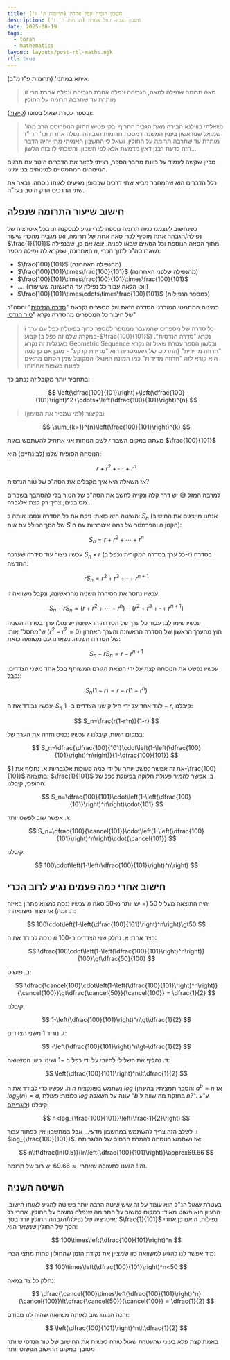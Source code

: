 ```yaml
---
title: חשבון הגביה ונפל אחרת (תרומות ה' ז')
description: חשבון הגביה ונפל אחרת (תרומות ה' ז')
date: 2025-08-19
tags:
  - torah
  - mathematics
layout: layouts/post-rtl-maths.njk
rtl: true
---
```


איתא במתני' (תרומות פ"ז מ"ב):

> סאה תרומה שנפלה למאה, הגביהה ונפלה אחרת הגביהה ונפלה אחרת הרי זו מותרת עד שתרבה תרומה על החולין

ובספר עטרת שאול בסופו ([קישור](https://hebrewbooks.org/pdfpager.aspx?req=7071&pgnum=144)):

> נשאלתי בווילנא הבירה מאת הגביר החריף ובקי פטיש החזק המפרוסם הרב מהו' שמואל שטראשון בענין המשנה דמסכת תרומות הגביהה ונפלה אחרת וכו' הרי"ז מותרת עד שתרבה תרומה על החולין, ושאל לי החשבון האמיתי מתי יהיה הדבר הזה לדעת רבנן דאין מדמעת אלא לפי חשבון.
> והשבתי לו בזה הלשון….

מכיון שקשה לעמוד על כוונת מחבר הספר, רציתי לבאר את הדברים היטב עם תרגום המינוחים המתמטיים למינוחים בני ימינו.

כלל הדברים הוא שהמחבר מביא שתי דרכים שבסופן מגיעים לאותו נוסחה. נבאר את שתי הדרכים הדק היטב בעז"ה.

## חישוב שיעור התרומה שנפלה

כשנחשוב לעצמנו כמה תרומה נוספה לכרי נגיע למסקנה זו:
בכל איטרציה של נפילה/הגבהה אתה מוסיף לכרי סאה אחת של תרומה, ואז מגביה מהכרי שיעור $\frac{1}{101}$ מתוך הסאה הנוספת וכל הסאים שבאו לפניה.
יוצא אם כן, שבנפילה האחרונה, שנקרא לה נפילה מספר $n$, נשארו סה"כ לתוך הכרי:

- $\frac{100}{101}$ (מהנפילה האחרונה)
- $\frac{100}{101}\times\frac{100}{101}$ (מהנפילה שלפני האחרונה)
- $\frac{100}{101}\times\frac{100}{101}\times\frac{100}{101}$
- …. (וכן הלאה עבור כל נפילה עד הראשונה ששיעורו:)
- $\frac{100}{101}\times\cdots\times\frac{100}{101}$ (כמספר הנפילות)

במינוח המתמטי המודרני הסדרה הזאת של מספרים נקראת "[סדרה הנדסית](https://www.hamichlol.org.il/%D7%A1%D7%93%D7%A8%D7%94_%D7%94%D7%A0%D7%93%D7%A1%D7%99%D7%AA)" והסה"כ של חיבור כל המספרים מהסדרה נקרא "[טור הנדסי](<https://www.hamichlol.org.il/%D7%98%D7%95%D7%A8_(%D7%9E%D7%AA%D7%9E%D7%98%D7%99%D7%A7%D7%94)#%D7%98%D7%95%D7%A8_%D7%94%D7%A0%D7%93%D7%A1%D7%99>)"

> ℹ️ כל סדרה של מספרים שהמעבר ממספר למספר כרוך בפעולת כפל עם ערך קבוע (במקרה שלנו זה כפל ב-$\frac{100}{101}$) נקרא "סדרה הנדסית".
> באנגלית זה נקרא Geometric Sequence ובלשון הספר עטרת שאול זה נקרא "חרוזה מדידית" (התרגום של גיאומטריה הוא "מדידת קרקע" - מובן אם כן למה הוא קורא לזה "חרוזה מדידית" כמו המונח האנגלי המקובל שמן הסתם מתאים למונח בשפות אחרות)

בתחביר יותר מקובל זה נכתב כך:

$$
\left(\dfrac{100}{101}\right)+\left(\dfrac{100}{101}\right)^2+\cdots+\left(\dfrac{100}{101}\right)^{n}
$$

> ובקיצור (למי שמכיר את הסימון):

$$
\sum_{k=1}^{n}\left(\frac{100}{101}\right)^{k}
$$

לשם הנוחות אני אתחיל להשתמש באות $r$ מעתה במקום השבר $\frac{100}{101}$

הנוסחה הסופית שלנו (לבינתיים) היא:

$$
r+r^2+\cdots+r^n
$$

אז השאלה היא איך מקבלים את הסה"כ של טור הנדסית?

למרבה המזל 😅 יש דרך קלה ונקייה לחשב את הסה"כ של הטור בלי להסתבך בשברים מסובכים, צריך רק קצת אלגברה…

השיטה היא כזאת:
ניקח את כל הסדרה ונסמן אותה כ: $S_n$ (אנחנו מייצגים את החישוב של הסך הכולל עם אות $S$ והפרמטר של כמה איטרציות עם ה $n$ הקטן):

$$
S_n=r+r^2+\cdots+r^n
$$

עכשיו ניצור עוד סידרה שערכה $S_n\times{r}$ (כל ערך בסדרה המקורית נכפל ב-$r$) בסדרה החדשה:

$$
rS_n=r^2+r^3+\cdot+r^{n+1}
$$

עכשיו נחסר את הסידרה השניה מהראשונה, ונקבל משוואה זו:

$$
S_n-rS_n=\left(r+r^2+\cdots+r^n\right)-\left(r^2+r^3+\cdot+r^{n+1}\right)
$$

עכשיו שימו לב: עבור כל ערך של הסדרה הראשונה יש מולו ערך בסדרה השניה ש"מחסל" אותו ($r^2-r^2=0$) חוץ מהערך הראשון של הסדרה הראשונה והערך האחרון של הסדרה השניה. נשארנו עם משוואה כזאת:

$$
S_n-rS_n=r-r^{n+1}
$$

עכשיו נפשט את הנוסחה קצת על ידי הוצאת הגורם המשותף בכל אחד משני הצדדים, נקבל:

$$
S_n(1-r)=r-r(1-r^n)
$$

עכשיו נבודד את ה-$S_n$ לצד אחד על ידי חילוק שני הצדדים ב- $1-r$, קיבלנו:

$$
S_n=\frac{r(1-r^n)}{1-r}
$$

עכשיו נכניס חזרה את הערך של $r$ במקום האות, קיבלנו:

$$
S_n=\dfrac{\dfrac{100}{101}\cdot\left(1-\left(\dfrac{100}{101}\right)^n\right)}{1-\dfrac{100}{101}}
$$

את זה אפשר לפשט יותר על ידי כמה פעולות אלגבריות
א. נחליף את $1-\frac{100}{101}$ בתוצאה: $\frac{1}{101}$
ב. אפשר להמיר פעולת חלוקה בפעולת כפל של ההופכי, קיבלנו:

$$
S_n=\dfrac{100}{101}\cdot\left(1-\left(\dfrac{100}{101}\right)^n\right)\cdot{101}
$$

ג. אפשר שוב לפשט יותר:

$$
S_n=\dfrac{100}{\cancel{101}}\cdot\left(1-\left(\dfrac{100}{101}\right)^n\right)\cdot{\cancel{101}}
$$

קיבלנו:

$$
100\cdot\left(1-\left(\dfrac{100}{101}\right)^n\right)
$$

## חישוב אחרי כמה פעמים נגיע לרוב הכרי

עכשיו ננסה למצוא פתרון באיזה $n$ יהיה התוצאה מעל ל $50$ (= יש יותר מ-50 סאה תרומה)
אז ניצור משוואה זו:

$$
100\cdot\left(1-\left(\dfrac{100}{101}\right)^n\right)\gt50
$$

ננסה לבודד את ה $n$ בצד אחד:
א. נחלק שני הצדדים ב-100:

$$
\dfrac{100\cdot\left(1-\left(\dfrac{100}{101}\right)^n\right)}{100}\gt\dfrac{50}{100}
$$

ב. פישוט:

$$
\dfrac{\cancel{100}\cdot\left(1-\left(\dfrac{100}{101}\right)^n\right)}{\cancel{100}}\gt\dfrac{\cancel{50}}{\cancel{100}} = \dfrac{1}{2}
$$

קיבלנו:

$$
1-\left(\dfrac{100}{101}\right)^n\gt\dfrac{1}{2}
$$

ג. נוריד $1$ משני הצדדים:

$$
-\left(\dfrac{100}{101}\right)^n\gt-\dfrac{1}{2}
$$

ד. נחליף את השלילי לחיובי על ידי כפל ב $-1$ ושינוי כיוון המשוואה:

$$
\left(\dfrac{100}{101}\right)^n\lt\dfrac{1}{2}
$$

ה. עכשיו כדי לבודד את ה $n$ נשתמש בפונקצית $log$ (הסבר תמציתי: בהינתן: $a^b=n$ אז $log_b(n)=a$, כלומר: פעולת $log$ עונה על השאלה "$b$ בחזקת מה שווה ל $n$?". ע"ע [לוגריתם](https://www.hamichlol.org.il/%D7%9C%D7%95%D7%92%D7%A8%D7%99%D7%AA%D7%9D))
קיבלנו:

$$
n<log_{\frac{100}{101}}\left(\frac{1}{2}\right)
$$

ו. לשלב הזה צריך להשתמש במחשבון מדעי… אבל במחשבון אין כפתור עבור $log_{\frac{100}{101}}$. אז נשתמש בנוסחה להמרת הבסיס של הלוגריתם:

$$
n\lt\dfrac{ln(0.5)}{ln\left(\dfrac{100}{101}\right)}\approx69.66
$$

זהו! הגענו לתשובה שאחרי $\approx69.66$ יש רוב של תרומה.

## השיטה השניה

בעטרת שאול הנ"ל הוא עומד על זה שיש שיטה הרבה יותר פשוטה להגיע לאותו חישוב.
הרעיון הוא פשוט מאוד: במקום לחשוב על התרומה שנפלה נחשוב על החולין.
אחרי כל איטרציה של נפילה/הגבהה החולין יורד בסך: $\frac{1}{101}$
אם כן אחרי $n$ נפילות, הסך של החולין שנשאר הוא:

$$
100\times\left(\dfrac{100}{101}\right)^n
$$

מיד אפשר לנו להגיע למשוואה כזו שמציין את נקודת הזמן שהחולין פחות מחצי הכרי:

$$
100\times\left(\dfrac{100}{101}\right)^n<50
$$

נחלק כל צד במאה:

$$
\dfrac{\cancel{100}\times\left(\dfrac{100}{101}\right)^n}{\cancel{100}}\lt\dfrac{\cancel{50}}{\cancel{100}} = \dfrac{1}{2}
$$

והנה הגענו שוב לאותה משוואה שהיה לנו מקודם:

$$
\left(\dfrac{100}{101}\right)^n\lt\dfrac{1}{2}
$$

באמת קצת פלא בעיני שהעטרת שאול טורח לעשות את החישוב של טור הנדסי שיותר מסובך במקום החישוב הפשוט יותר
